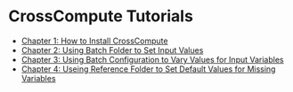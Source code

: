# CrossCompute Tutorials

- [Chapter 1: How to Install CrossCompute](https://github.com/kashfifahim/CrossComputeTutorials/tree/main/Chapter-1-How-To-Install-CrossCompute)
- [Chapter 2: Using Batch Folder to Set Input Values](https://github.com/kashfifahim/CrossComputeTutorials/tree/main/Chapter-2-Using-Batch-Folder-To-Set-Input-Values)
- [Chapter 3: Using Batch Configuration to Vary Values for Input Variables](https://github.com/kashfifahim/CrossComputeTutorials/tree/main/Chapter-3-Using-Batch-Configuratin-To-Vary-Values-For-Input-Variables)
- [Chapter 4: Useing Reference Folder to Set Default Values for Missing Variables](https://github.com/kashfifahim/CrossComputeTutorials/tree/main/Chapter-4-Using-Reference-Folder-To-Set-Default-Values-For-Missing-Variable)